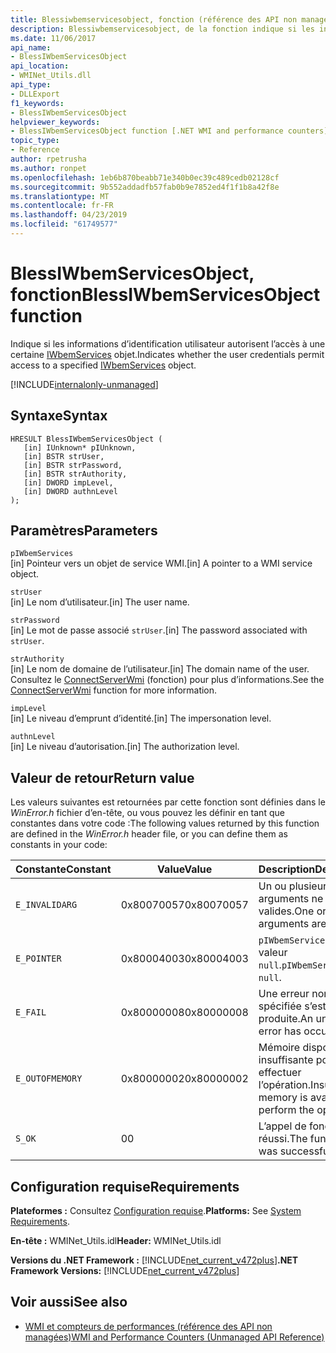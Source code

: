```yaml
---
title: Blessiwbemservicesobject, fonction (référence des API non managées)
description: Blessiwbemservicesobject, de la fonction indique si les informations d’identification de l’utilisateur autorisent l’accès à un objet IWbemServices
ms.date: 11/06/2017
api_name:
- BlessIWbemServicesObject
api_location:
- WMINet_Utils.dll
api_type:
- DLLExport
f1_keywords:
- BlessIWbemServicesObject
helpviewer_keywords:
- BlessIWbemServicesObject function [.NET WMI and performance counters]
topic_type:
- Reference
author: rpetrusha
ms.author: ronpet
ms.openlocfilehash: 1eb6b870beabb71e340b0ec39c489cedb02128cf
ms.sourcegitcommit: 9b552addadfb57fab0b9e7852ed4f1f1b8a42f8e
ms.translationtype: MT
ms.contentlocale: fr-FR
ms.lasthandoff: 04/23/2019
ms.locfileid: "61749577"
---
```

# <a name="blessiwbemservicesobject-function"></a><span data-ttu-id="6e9e0-103">BlessIWbemServicesObject, fonction</span><span class="sxs-lookup"><span data-stu-id="6e9e0-103">BlessIWbemServicesObject function</span></span>
<span data-ttu-id="6e9e0-104">Indique si les informations d’identification utilisateur autorisent l’accès à une certaine [IWbemServices](/windows/desktop/api/wbemcli/nn-wbemcli-iwbemservices) objet.</span><span class="sxs-lookup"><span data-stu-id="6e9e0-104">Indicates whether the user credentials permit access to a specified [IWbemServices](/windows/desktop/api/wbemcli/nn-wbemcli-iwbemservices) object.</span></span> 

[!INCLUDE[internalonly-unmanaged](../../../../includes/internalonly-unmanaged.md)]

## <a name="syntax"></a><span data-ttu-id="6e9e0-105">Syntaxe</span><span class="sxs-lookup"><span data-stu-id="6e9e0-105">Syntax</span></span>

```
HRESULT BlessIWbemServicesObject (
   [in] IUnknown* pIUnknown,
   [in] BSTR strUser, 
   [in] BSTR strPassword, 
   [in] BSTR strAuthority, 
   [in] DWORD impLevel, 
   [in] DWORD authnLevel
);
```

## <a name="parameters"></a><span data-ttu-id="6e9e0-106">Paramètres</span><span class="sxs-lookup"><span data-stu-id="6e9e0-106">Parameters</span></span>

`pIWbemServices`\
<span data-ttu-id="6e9e0-107">[in] Pointeur vers un objet de service WMI.</span><span class="sxs-lookup"><span data-stu-id="6e9e0-107">[in] A pointer to a WMI service object.</span></span>

`strUser`\
<span data-ttu-id="6e9e0-108">[in] Le nom d’utilisateur.</span><span class="sxs-lookup"><span data-stu-id="6e9e0-108">[in] The user name.</span></span>

`strPassword`\
<span data-ttu-id="6e9e0-109">[in] Le mot de passe associé `strUser`.</span><span class="sxs-lookup"><span data-stu-id="6e9e0-109">[in] The password associated with `strUser`.</span></span>

`strAuthority`\
<span data-ttu-id="6e9e0-110">[in] Le nom de domaine de l’utilisateur.</span><span class="sxs-lookup"><span data-stu-id="6e9e0-110">[in] The domain name of the user.</span></span> <span data-ttu-id="6e9e0-111">Consultez le [ConnectServerWmi](connectserverwmi.md) (fonction) pour plus d’informations.</span><span class="sxs-lookup"><span data-stu-id="6e9e0-111">See the [ConnectServerWmi](connectserverwmi.md) function for more information.</span></span>

`impLevel`\
<span data-ttu-id="6e9e0-112">[in] Le niveau d’emprunt d’identité.</span><span class="sxs-lookup"><span data-stu-id="6e9e0-112">[in] The impersonation level.</span></span>

`authnLevel`\
<span data-ttu-id="6e9e0-113">[in] Le niveau d’autorisation.</span><span class="sxs-lookup"><span data-stu-id="6e9e0-113">[in] The authorization level.</span></span>

## <a name="return-value"></a><span data-ttu-id="6e9e0-114">Valeur de retour</span><span class="sxs-lookup"><span data-stu-id="6e9e0-114">Return value</span></span>

<span data-ttu-id="6e9e0-115">Les valeurs suivantes est retournées par cette fonction sont définies dans le *WinError.h* fichier d’en-tête, ou vous pouvez les définir en tant que constantes dans votre code :</span><span class="sxs-lookup"><span data-stu-id="6e9e0-115">The following values returned by this function are defined in the *WinError.h* header file, or you can define them as constants in your code:</span></span>

|<span data-ttu-id="6e9e0-116">Constante</span><span class="sxs-lookup"><span data-stu-id="6e9e0-116">Constant</span></span>  |<span data-ttu-id="6e9e0-117">Value</span><span class="sxs-lookup"><span data-stu-id="6e9e0-117">Value</span></span>  |<span data-ttu-id="6e9e0-118">Description</span><span class="sxs-lookup"><span data-stu-id="6e9e0-118">Description</span></span>  |
|---------|---------|---------|
| `E_INVALIDARG` | <span data-ttu-id="6e9e0-119">0x80070057</span><span class="sxs-lookup"><span data-stu-id="6e9e0-119">0x80070057</span></span> | <span data-ttu-id="6e9e0-120">Un ou plusieurs arguments ne sont pas valides.</span><span class="sxs-lookup"><span data-stu-id="6e9e0-120">One or more arguments are invalid.</span></span> |
| `E_POINTER` | <span data-ttu-id="6e9e0-121">0x80004003</span><span class="sxs-lookup"><span data-stu-id="6e9e0-121">0x80004003</span></span> | <span data-ttu-id="6e9e0-122">`pIWbemServices` a la valeur `null`.</span><span class="sxs-lookup"><span data-stu-id="6e9e0-122">`pIWbemServices` is `null`.</span></span> | 
| `E_FAIL` | <span data-ttu-id="6e9e0-123">0x80000008</span><span class="sxs-lookup"><span data-stu-id="6e9e0-123">0x80000008</span></span> | <span data-ttu-id="6e9e0-124">Une erreur non spécifiée s’est produite.</span><span class="sxs-lookup"><span data-stu-id="6e9e0-124">An unspecified error has occurred.</span></span> |
| `E_OUTOFMEMORY` | <span data-ttu-id="6e9e0-125">0x80000002</span><span class="sxs-lookup"><span data-stu-id="6e9e0-125">0x80000002</span></span> | <span data-ttu-id="6e9e0-126">Mémoire disponible est insuffisante pour effectuer l’opération.</span><span class="sxs-lookup"><span data-stu-id="6e9e0-126">Insufficient memory is available to perform the operation.</span></span> | 
| `S_OK` | <span data-ttu-id="6e9e0-127">0</span><span class="sxs-lookup"><span data-stu-id="6e9e0-127">0</span></span> | <span data-ttu-id="6e9e0-128">L’appel de fonction a réussi.</span><span class="sxs-lookup"><span data-stu-id="6e9e0-128">The function call was successful.</span></span> | 

## <a name="requirements"></a><span data-ttu-id="6e9e0-129">Configuration requise</span><span class="sxs-lookup"><span data-stu-id="6e9e0-129">Requirements</span></span>

 <span data-ttu-id="6e9e0-130">**Plateformes :** Consultez [Configuration requise](../../../../docs/framework/get-started/system-requirements.md).</span><span class="sxs-lookup"><span data-stu-id="6e9e0-130">**Platforms:** See [System Requirements](../../../../docs/framework/get-started/system-requirements.md).</span></span>

 <span data-ttu-id="6e9e0-131">**En-tête :** WMINet_Utils.idl</span><span class="sxs-lookup"><span data-stu-id="6e9e0-131">**Header:** WMINet_Utils.idl</span></span>

 <span data-ttu-id="6e9e0-132">**Versions du .NET Framework :** [!INCLUDE[net_current_v472plus](../../../../includes/net-current-v472plus.md)]</span><span class="sxs-lookup"><span data-stu-id="6e9e0-132">**.NET Framework Versions:** [!INCLUDE[net_current_v472plus](../../../../includes/net-current-v472plus.md)]</span></span>

## <a name="see-also"></a><span data-ttu-id="6e9e0-133">Voir aussi</span><span class="sxs-lookup"><span data-stu-id="6e9e0-133">See also</span></span>

- [<span data-ttu-id="6e9e0-134">WMI et compteurs de performances (référence des API non managées)</span><span class="sxs-lookup"><span data-stu-id="6e9e0-134">WMI and Performance Counters (Unmanaged API Reference)</span></span>](index.md)